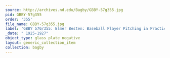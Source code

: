 ```yaml
---
source: http://archives.nd.edu/Bagby/GBBY-57g355.jpg
pid: GBBY-57g355
order: '355'
file_name: GBBY-57g355.jpg
label: 'GBBY 57G/355: Elmer Besten: Baseball Player Pitching in Practice - 1925-1927'
_date: " 1925-1927"
object_type: glass plate negative
layout: generic_collection_item
collection: bagby
---
```

